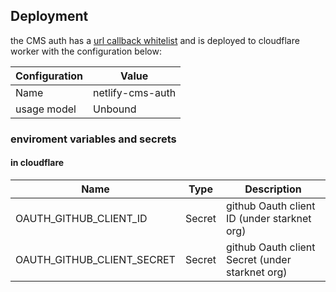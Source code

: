 ## Deployment
the CMS auth has a [url callback whitelist](src/callback.ts?plain=63) and is deployed to cloudflare worker with the configuration below:

| Configuration | Value             |
|---------------|-------------------|
| Name          | netlify-cms-auth  |
| usage model   | Unbound           |

### enviroment variables and secrets
#### in cloudflare
| Name                       | Type    | Description                                     |
|----------------------------|---------|-------------------------------------------------|
| OAUTH_GITHUB_CLIENT_ID     | Secret  | github Oauth client ID (under starknet org)     |
| OAUTH_GITHUB_CLIENT_SECRET | Secret  | github Oauth client Secret (under starknet org) |

